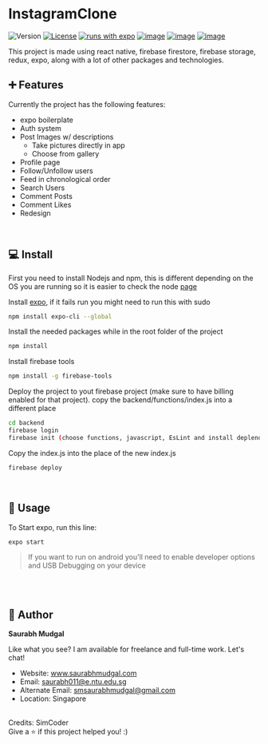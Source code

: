 # InstagramClone
![Version](https://img.shields.io/badge/version-0.1-blue.svg?cacheSeconds=2592000)
[![License](https://img.shields.io/badge/License-Apache%202.0-blue.svg)](https://opensource.org/licenses/Apache-2.0)
[![runs with expo](https://img.shields.io/badge/Runs%20with%20Expo-000.svg?style=flat-square&logo=EXPO&labelColor=f3f3f3&logoColor=000)](https://expo.io/)
[![image](https://img.shields.io/badge/Instagram-E4405F?style=for-the-badge&logo=linkedin&logoColor=white)](https://www.instagram.com/saurabh.mudgal/)
[![image](https://img.shields.io/badge/WhatsApp-25D366?style=for-the-badge&logo=whatsapp&logoColor=white)](https://wa.me/6583794711)
[![image](https://img.shields.io/badge/LinkedIn-0077B5?style=for-the-badge&logo=linkedin&logoColor=white)](https://www.linkedin.com/in/mechanical-engineer-saurabh/)


This project is made using react native, firebase firestore, firebase storage, redux, expo, along with a lot of other packages and technologies.

## ➕ Features

Currently the project has the following features:
  * expo boilerplate
  * Auth system 
  * Post Images w/ descriptions
    * Take pictures directly in app
    * Choose from gallery
  * Profile page
  * Follow/Unfollow users
  * Feed in chronological order
  * Search Users
  * Comment Posts
  * Comment Likes
  * Redesign
  
<br>

## 💻 Install

First you need to install Nodejs and npm, this is different depending on the OS you are running so it is easier to check the node [page](https://nodejs.org/en/download/)

Install [expo](https://expo.io/learn), if it fails run you might need to run this with sudo
```sh
npm install expo-cli --global
```

Install the needed packages while in the root folder of the project
```sh
npm install
```


Install firebase tools
```sh
npm install -g firebase-tools
```

Deploy the project to yout firebase project (make sure to have billing enabled for that project). copy the backend/functions/index.js into a different place
```sh
cd backend
firebase login
firebase init (choose functions, javascript, EsLint and install deplendencies)
```

Copy the index.js into the place of the new index.js
```sh
firebase deploy
```

<br>

## 📱 Usage

To Start expo, run this line:
```sh
expo start
```

>If you want to run on android you'll need to enable developer options and USB Debugging on your device

<br>

<br>

## 👤 Author

**Saurabh Mudgal**

Like what you see? I am available for freelance and full-time work. Let's chat!
* Website: www.saurabhmudgal.com
* Email: saurabh011@e.ntu.edu.sg
* Alternate Email: smsaurabhmudgal@gmail.com
* Location: Singapore

<br>
Credits: SimCoder
<br>
Give a ⭐️ if this project helped you! :)
